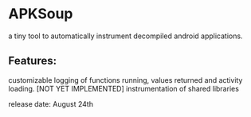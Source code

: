 # APKSoup
a tiny tool to automatically instrument decompiled android applications.

## Features:
customizable logging of functions running, values returned and activity loading.
[NOT YET IMPLEMENTED] instrumentation of shared libraries

release date: August 24th
